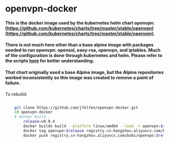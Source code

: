 # openvpn-docker

#### This is the docker image used by the kubernetes helm chart openvpn: [https://github.com/kubernetes/charts/tree/master/stable/openvpn](https://github.com/kubernetes/charts/tree/master/stable/openvpn).

#### There is not much here other than a base alpine image with packages needed to run openvpn: openssl, easy-rsa, openvpn, and iptables.  Much of the configuration is done through kubernetes and helm. Please refer to the scripts [here](https://github.com/kubernetes/charts/blob/master/stable/openvpn/templates/config-openvpn.yaml) for better understanding.

#### That chart originally used a base Alpine image, but the Alpine repositories worked inconsistently so this image was created to remove a point of failure.


To rebuild:

```bash

	git clone https://github.com/jfelten/openvpn-docker.git
	cd openvpn-docker
	# docker build .
        release=v0.0.4
        docker buildx build --platform linux/amd64 --load -t openvpn:$release .
        docker tag openvpn:$release registry.cn-hangzhou.aliyuncs.com/bobz/openvpn:$release
        docker push registry.cn-hangzhou.aliyuncs.com/bobz/openvpn:$release
```
